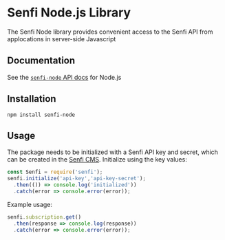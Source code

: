 # Senfi Node.js Library

The Senfi Node library provides convenient access to the Senfi API from applocations in server-side Javascript

## Documentation

See the [`senfi-node` API docs](https://www.senfi.io/docs/api/senfi-node) for Node.js

## Installation

`npm install senfi-node`

## Usage

The package needs to be initialized with a Senfi API key and secret, which can be created in the [Senfi CMS][integration-module]. Initialize using the key values:

<!-- prettier-ignore -->
```js
const Senfi = require('senfi');
senfi.initialize('api-key','api-key-secret');
  .then(()) => console.log('initialized'))
  .catch(error => console.error(error));
```

Example usage:

<!-- prettier-ignore -->
```js
senfi.subscription.get()
  .then(response => console.log(response))
  .catch(error => console.error(error));
```

[integration-module]: https://app.senfi.io/cms/developer

